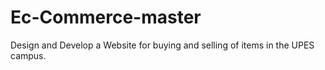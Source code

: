 # Ec-Commerce-master
Design and Develop a Website for buying and selling of items in the UPES campus.
